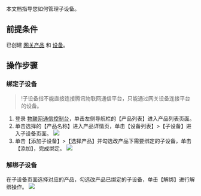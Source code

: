 
本文档指导您如何管理子设备。

## 前提条件
已创建 [网关产品](https://cloud.tencent.com/document/product/634/14442#.E5.88.9B.E5.BB.BA.E4.BA.A7.E5.93.81) 和 [设备](https://cloud.tencent.com/document/product/634/14442#.E5.88.9B.E5.BB.BA.E8.AE.BE.E5.A4.87)。


## 操作步骤

### 绑定子设备
>!子设备指不能直接连接腾讯物联网通信平台，只能通过网关设备连接平台的设备。

1. 登录 [物联网通信控制台](https://console.cloud.tencent.com/iotcloud)，单击左侧导航栏的【产品列表】进入产品列表页面。
2.  单击选择的【产品名称】进入产品详情页，单击【设备列表】>【子设备】进入子设备页面。
![](https://main.qcloudimg.com/raw/6a3a98c42c4e44980e26cc71efba02bf.jpg)
3. 单击【添加子设备】>【选择产品】并勾选改产品下需要绑定的子设备，单击【添加】，完成绑定。
![](https://main.qcloudimg.com/raw/edcadfd096df48fa01ab0819cac1e597.jpg)

### 解绑子设备

在子设备页面选择对应的产品，勾选改产品已绑定的子设备，单击【解绑】进行解绑操作。
![](https://main.qcloudimg.com/raw/ee5dbd786d735e505443cd9ee9a44959.jpg)


